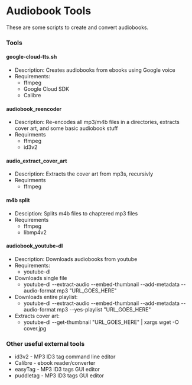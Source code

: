 # Audiobook Tools

These are some scripts to create and convert audiobooks.

### Tools

#### google-cloud-tts.sh
* Description: Creates audiobooks from ebooks using Google voice
*	Requirements:
	* ffmpeg
	* Google Cloud SDK
	* Calibre

#### audiobook_reencoder
* Description: Re-encodes all mp3/m4b files in a directories, extracts cover art, and some basic audiobook stuff
* Requirments
	* ffmpeg
	* id3v2

#### audio_extract_cover_art
* Description: Extracts the cover art from mp3s, recursivly
* Requirments
	* ffmpeg


#### m4b split
* Desciption: Splits m4b files to chaptered mp3 files
* Requirements
	* ffmpeg
	* libmp4v2

#### audiobook_youtube-dl
* Description: Downloads audiobooks from youtube
* Requirements:
	* youtube-dl
* Downloads single file
	* youtube-dl --extract-audio --embed-thumbnail --add-metadata --audio-format mp3 "URL_GOES_HERE"
* Downloads entire playlist: 
	* youtube-dl --extract-audio --embed-thumbnail --add-metadata --audio-format mp3 --yes-playlist "URL_GOES_HERE"
* Extracts cover art:  
	* youtube-dl --get-thumbnail "URL_GOES_HERE" | xargs wget -O cover.jpg
 


### Other useful external tools
* id3v2 - MP3 ID3 tag command line editor
* Calibre - ebook reader/converter
* easyTag - MP3 ID3 tags GUI editor
* puddletag - MP3 ID3 tags GUI editor

